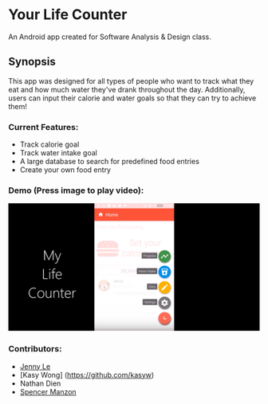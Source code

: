 # Your Life Counter
An Android app created for Software Analysis & Design class.

## Synopsis
This app was designed for all types of people who want to track what they eat and how much water they've drank throughout the day. 
Additionally, users can input their calorie and water goals so that they can try to achieve them!

### Current Features:
* Track calorie goal
* Track water intake goal
* A large database to search for predefined food entries 
* Create your own food entry

### Demo (Press image to play video):

[![ScreenShot](https://github.com/spencer-m/Your_Life_Counter/blob/master/Screenshot_YourLifeCounter.png?raw=true)](https://youtu.be/oQUFQ9quxLs)

### Contributors:

- [Jenny Le](https://github.com/Jennykuma)
- [Kasy Wong] (https://github.com/kasyw)
- Nathan Dien
- [Spencer Manzon](https://github.com/spencer-m)
